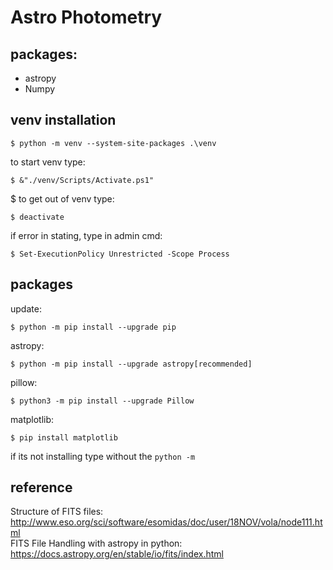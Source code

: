 # Astro Photometry
## packages:
- astropy
- Numpy

## venv installation
```shell
$ python -m venv --system-site-packages .\venv
```
to start venv type:   
```shell
$ &"./venv/Scripts/Activate.ps1"
```
$ to get out of venv type:
```shell
$ deactivate
```
if error in stating, type in admin cmd:
```shell
$ Set-ExecutionPolicy Unrestricted -Scope Process
```

## packages
update:
```shell
$ python -m pip install --upgrade pip
```
astropy:
```shell
$ python -m pip install --upgrade astropy[recommended]
```
pillow:
```shell
$ python3 -m pip install --upgrade Pillow
```
matplotlib:
```shell
$ pip install matplotlib
```
if its not installing type without the `python -m `

## reference
Structure of FITS files: http://www.eso.org/sci/software/esomidas/doc/user/18NOV/vola/node111.html  
FITS File Handling with astropy in python: https://docs.astropy.org/en/stable/io/fits/index.html
